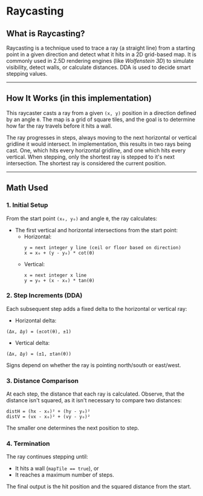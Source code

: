 # Raycasting

## What is Raycasting?

Raycasting is a technique used to trace a ray (a straight line) from a starting point in a given direction and detect what it hits in a 2D grid-based map. It is commonly used in 2.5D rendering engines (like _Wolfenstein 3D_) to simulate visibility, detect walls, or calculate distances. DDA is used to decide smart stepping values.

---

## How It Works (in this implementation)

This raycaster casts a ray from a given `(x, y)` position in a direction defined by an angle `θ`. The map is a grid of square tiles, and the goal is to determine how far the ray travels before it hits a wall.

The ray progresses in steps, always moving to the next horizontal or vertical gridline it would intersect. In implementation, this results in two rays being cast. One, which hits every horizontal gridline, and one which hits every vertical. When stepping, only the shortest ray is stepped to it's next intersection. The shortest ray is considered the current position.

---

## Math Used

### 1. Initial Setup

From the start point `(x₀, y₀)` and angle `θ`, the ray calculates:

- The first vertical and horizontal intersections from the start point:
  - Horizontal:
    ```
    y = next integer y line (ceil or floor based on direction)
    x = x₀ + (y - y₀) * cot(θ)
    ```
  - Vertical:
    ```
    x = next integer x line
    y = y₀ + (x - x₀) * tan(θ)
    ```

### 2. Step Increments (DDA)

Each subsequent step adds a fixed delta to the horizontal or vertical ray:

- Horizontal delta:

```
(Δx, Δy) = (±cot(θ), ±1)

```

- Vertical delta:

```
(Δx, Δy) = (±1, ±tan(θ))

```

Signs depend on whether the ray is pointing north/south or east/west.

### 3. Distance Comparison

At each step, the distance that each ray is calculated. Observe, that the distance isn't squared, as it isn't necessary to compare two distances:

```
distH = (hx - x₀)² + (hy - y₀)²
distV = (vx - x₀)² + (vy - y₀)²

```

The smaller one determines the next position to step.

### 4. Termination

The ray continues stepping until:

- It hits a wall (`mapTile == true`), or
- It reaches a maximum number of steps.

The final output is the hit position and the squared distance from the start.
